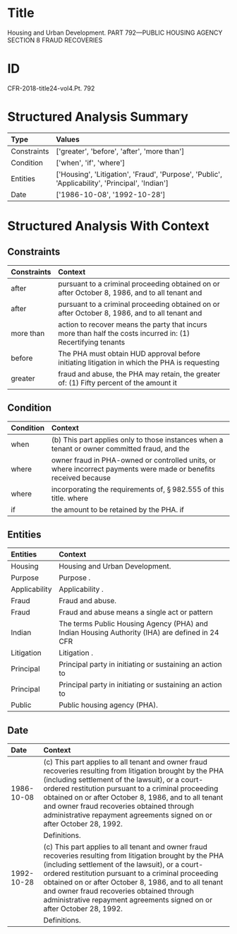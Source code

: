 # Title

 Housing and Urban Development. PART 792—PUBLIC HOUSING AGENCY SECTION 8 FRAUD RECOVERIES


# ID

 CFR-2018-title24-vol4.Pt. 792


# Structured Analysis Summary

| Type        | Values                                                                                          |
|:------------|:------------------------------------------------------------------------------------------------|
| Constraints | ['greater', 'before', 'after', 'more than']                                                     |
| Condition   | ['when', 'if', 'where']                                                                         |
| Entities    | ['Housing', 'Litigation', 'Fraud', 'Purpose', 'Public', 'Applicability', 'Principal', 'Indian'] |
| Date        | ['1986-10-08', '1992-10-28']                                                                    |


# Structured Analysis With Context

 


## Constraints

| Constraints   | Context                                                                                                      |
|:--------------|:-------------------------------------------------------------------------------------------------------------|
| after         | pursuant to a criminal proceeding obtained on or after October 8, 1986, and to all tenant and                |
| after         | pursuant to a criminal proceeding obtained on or after October 8, 1986, and to all tenant and                |
| more than     | action to recover means the party that incurs more than half the costs incurred in: (1) Recertifying tenants |
| before        | The PHA must obtain HUD approval  before initiating litigation in which the PHA is requesting                |
| greater       | fraud and abuse, the PHA may retain, the greater of: (1) Fifty percent of the amount it                      |


## Condition

| Condition   | Context                                                                                                          |
|:------------|:-----------------------------------------------------------------------------------------------------------------|
| when        | (b) This part applies only to those instances  when a tenant or owner committed fraud, and the                   |
| where       | owner fraud in PHA-owned or controlled units, or where incorrect payments were made or benefits received because |
| where       | incorporating the requirements of, &#167;&#8201;982.555 of this title. where                                     |
| if          | the amount to be retained by the PHA. if                                                                         |


## Entities

| Entities      | Context                                                                                         |
|:--------------|:------------------------------------------------------------------------------------------------|
| Housing       | Housing  and Urban Development.                                                                 |
| Purpose       | Purpose .                                                                                       |
| Applicability | Applicability .                                                                                 |
| Fraud         | Fraud  and abuse.                                                                               |
| Fraud         | Fraud and abuse means a single act or pattern                                                   |
| Indian        | The terms Public Housing Agency (PHA) and  Indian Housing Authority (IHA) are defined in 24 CFR |
| Litigation    | Litigation .                                                                                    |
| Principal     | Principal party in initiating or sustaining an action to                                        |
| Principal     | Principal party in initiating or sustaining an action to                                        |
| Public        | Public  housing agency (PHA).                                                                   |


## Date

| Date       | Context                                                                                                                                                                                                                                                                                                                                                                                          |
|:-----------|:-------------------------------------------------------------------------------------------------------------------------------------------------------------------------------------------------------------------------------------------------------------------------------------------------------------------------------------------------------------------------------------------------|
| 1986-10-08 | (c) This part applies to all tenant and owner fraud recoveries resulting from litigation brought by the PHA (including settlement of the lawsuit), or a court-ordered restitution pursuant to a criminal proceeding obtained on or after October 8, 1986, and to all tenant and owner fraud recoveries obtained through administrative repayment agreements signed on or after October 28, 1992. |
|            |               Definitions.                                                                                                                                                                                                                                                                                                                                                                       |
| 1992-10-28 | (c) This part applies to all tenant and owner fraud recoveries resulting from litigation brought by the PHA (including settlement of the lawsuit), or a court-ordered restitution pursuant to a criminal proceeding obtained on or after October 8, 1986, and to all tenant and owner fraud recoveries obtained through administrative repayment agreements signed on or after October 28, 1992. |
|            |               Definitions.                                                                                                                                                                                                                                                                                                                                                                       |


